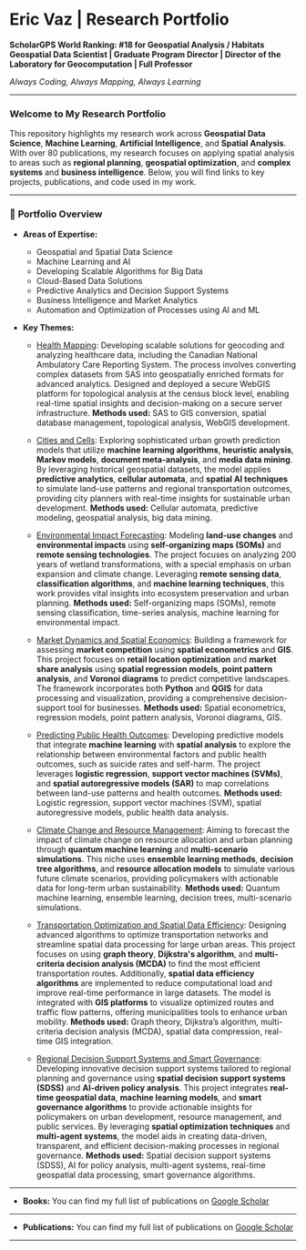 # Eric Vaz | Research Portfolio

**ScholarGPS World Ranking: #18 for Geospatial Analysis / Habitats**  
**Geospatial Data Scientist | Graduate Program Director | Director of the Laboratory for Geocomputation | Full Professor**

*Always Coding, Always Mapping, Always Learning*

---

### Welcome to My Research Portfolio

This repository highlights my research work across **Geospatial Data Science**, **Machine Learning**, **Artificial Intelligence**, and **Spatial Analysis**. With over 80 publications, my research focuses on applying spatial analysis to areas such as **regional planning**, **geospatial optimization**, and **complex systems** and **business intelligence**. Below, you will find links to key projects, publications, and code used in my work.

---

### 📂 **Portfolio Overview**

- **Areas of Expertise:**
  - Geospatial and Spatial Data Science
  - Machine Learning and AI
  - Developing Scalable Algorithms for Big Data
  - Cloud-Based Data Solutions
  - Predictive Analytics and Decision Support Systems
  - Business Intelligence and Market Analytics
  - Automation and Optimization of Processes using AI and ML
  
- **Key Themes:**
  - [Health Mapping](link-to-repo): Developing scalable solutions for geocoding and analyzing healthcare data, including the Canadian National Ambulatory Care Reporting System. The process involves converting complex datasets from SAS into geospatially enriched formats for advanced analytics. Designed and deployed a secure WebGIS platform for topological analysis at the census block level, enabling real-time spatial insights and decision-making on a secure server infrastructure. **Methods used:** SAS to GIS conversion, spatial database management, topological analysis, WebGIS development.

  - [Cities and Cells](link-to-repo): Exploring sophisticated urban growth prediction models that utilize **machine learning algorithms**, **heuristic analysis**, **Markov models**, **document meta-analysis**, and **media data mining**. By leveraging historical geospatial datasets, the model applies **predictive analytics**, **cellular automata**, and **spatial AI techniques** to simulate land-use patterns and regional transportation outcomes, providing city planners with real-time insights for sustainable urban development. **Methods used:** Cellular automata, predictive modeling, geospatial analysis, big data mining.

  - [Environmental Impact Forecasting](link-to-repo): Modeling **land-use changes** and **environmental impacts** using **self-organizing maps (SOMs)** and **remote sensing technologies**. The project focuses on analyzing 200 years of wetland transformations, with a special emphasis on urban expansion and climate change. Leveraging **remote sensing data**, **classification algorithms**, and **machine learning techniques**, this work provides vital insights into ecosystem preservation and urban planning. **Methods used:** Self-organizing maps (SOMs), remote sensing classification, time-series analysis, machine learning for environmental impact.

  - [Market Dynamics and Spatial Economics](link-to-repo): Building a framework for assessing **market competition** using **spatial econometrics** and **GIS**. This project focuses on **retail location optimization** and **market share analysis** using **spatial regression models**, **point pattern analysis**, and **Voronoi diagrams** to predict competitive landscapes. The framework incorporates both **Python** and **QGIS** for data processing and visualization, providing a comprehensive decision-support tool for businesses. **Methods used:** Spatial econometrics, regression models, point pattern analysis, Voronoi diagrams, GIS.

  - [Predicting Public Health Outcomes](link-to-repo): Developing predictive models that integrate **machine learning** with **spatial analysis** to explore the relationship between environmental factors and public health outcomes, such as suicide rates and self-harm. The project leverages **logistic regression**, **support vector machines (SVMs)**, and **spatial autoregressive models (SAR)** to map correlations between land-use patterns and health outcomes. **Methods used:** Logistic regression, support vector machines (SVM), spatial autoregressive models, public health data analysis.

  - [Climate Change and Resource Management](link-to-repo): Aiming to forecast the impact of climate change on resource allocation and urban planning through **quantum machine learning** and **multi-scenario simulations**. This niche uses **ensemble learning methods**, **decision tree algorithms**, and **resource allocation models** to simulate various future climate scenarios, providing policymakers with actionable data for long-term urban sustainability. **Methods used:** Quantum machine learning, ensemble learning, decision trees, multi-scenario simulations.

  - [Transportation Optimization and Spatial Data Efficiency](link-to-repo): Designing advanced algorithms to optimize transportation networks and streamline spatial data processing for large urban areas. This project focuses on using **graph theory**, **Dijkstra's algorithm**, and **multi-criteria decision analysis (MCDA)** to find the most efficient transportation routes. Additionally, **spatial data efficiency algorithms** are implemented to reduce computational load and improve real-time performance in large datasets. The model is integrated with **GIS platforms** to visualize optimized routes and traffic flow patterns, offering municipalities tools to enhance urban mobility. **Methods used:** Graph theory, Dijkstra’s algorithm, multi-criteria decision analysis (MCDA), spatial data compression, real-time GIS integration.

  - [Regional Decision Support Systems and Smart Governance](link-to-repo): Developing innovative decision support systems tailored to regional planning and governance using **spatial decision support systems (SDSS)** and **AI-driven policy analysis**. This project integrates **real-time geospatial data**, **machine learning models**, and **smart governance algorithms** to provide actionable insights for policymakers on urban development, resource management, and public services. By leveraging **spatial optimization techniques** and **multi-agent systems**, the model aids in creating data-driven, transparent, and efficient decision-making processes in regional governance. **Methods used:** Spatial decision support systems (SDSS), AI for policy analysis, multi-agent systems, real-time geospatial data processing, smart governance algorithms.


---
- **Books:**
  You can find my full list of publications on [Google Scholar](https://scholar.google.com/citations?user=EfpbSEYAAAAJ&hl=en)
---

- **Publications:**
  You can find my full list of publications on [Google Scholar](https://scholar.google.com/citations?user=EfpbSEYAAAAJ&hl=en)

---
